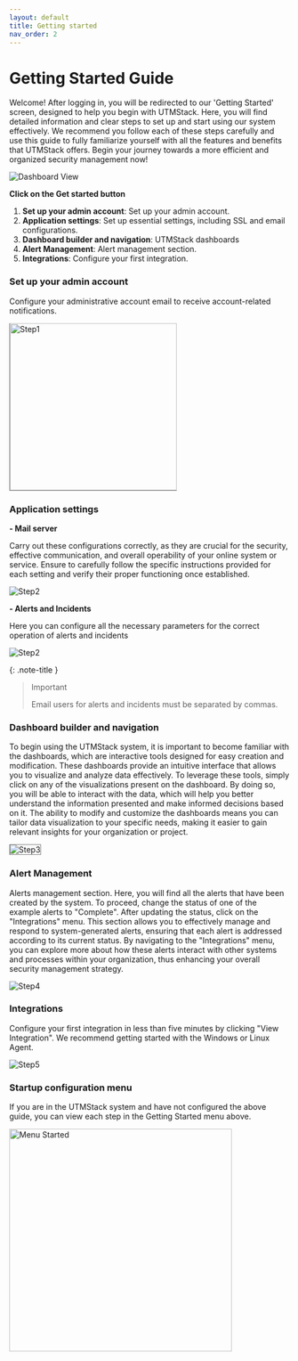 ```yaml
---
layout: default
title: Getting started
nav_order: 2
---
```


# Getting Started Guide

Welcome! After logging in, you will be redirected to our 'Getting Started' screen, designed to help you begin with UTMStack. Here, you will find detailed information and clear steps to set up and start using our system effectively. We recommend you follow each of these steps carefully and use this guide to fully familiarize yourself with all the features and benefits that UTMStack offers. Begin your journey towards a more efficient and organized security management now!

![Dashboard View](./../Images/../../Images/Components/Started/start.png)

**Click on the Get started button**

1. **Set up your admin account**: Set up your admin account.
2. **Application settings**: Set up essential settings, including SSL and email configurations.
3. **Dashboard builder and navigation**: UTMStack dashboards
4. **Alert Management**: Alert management section.
5. **Integrations**: Configure your first integration.

### Set up your admin account 

Configure your administrative account email to receive account-related notifications.

<img src="../Images/Components/Started/step1.png" alt="Step1" width="300" style="border-left:1px solid grey; border-bottom:1px solid grey"/>


### Application settings

**- Mail server**

Carry out these configurations correctly, as they are crucial for the security, effective communication, and overall operability of your online system or service. Ensure to carefully follow the specific instructions provided for each setting and verify their proper functioning once established.

<img src="../Images/Components/Started/step2-1.png" alt="Step2"/>

**- Alerts and Incidents**

Here you can configure all the necessary parameters for the correct operation of alerts and incidents

<img src="../Images/Components/Started/step2-2.png" alt="Step2"/>

{: .note-title }
> Important
>
> Email users for alerts and incidents must be separated by commas.

### Dashboard builder and navigation

To begin using the UTMStack system, it is important to become familiar with the dashboards, which are interactive tools designed for easy creation and modification. These dashboards provide an intuitive interface that allows you to visualize and analyze data effectively. To leverage these tools, simply click on any of the visualizations present on the dashboard. By doing so, you will be able to interact with the data, which will help you better understand the information presented and make informed decisions based on it. The ability to modify and customize the dashboards means you can tailor data visualization to your specific needs, making it easier to gain relevant insights for your organization or project.

<img src="../Images/Components/Started/step3.png" alt="Step3" style="border:1px solid grey"/>


### Alert Management

Alerts management section. Here, you will find all the alerts that have been created by the system. To proceed, change the status of one of the example alerts to "Complete". After updating the status, click on the "Integrations" menu. This section allows you to effectively manage and respond to system-generated alerts, ensuring that each alert is addressed according to its current status. By navigating to the "Integrations" menu, you can explore more about how these alerts interact with other systems and processes within your organization, thus enhancing your overall security management strategy.

<img src="../Images/Components/Started/step4.png" alt="Step4"/>


### Integrations

Configure your first integration in less than five minutes by clicking "View Integration". We recommend getting started with the Windows or Linux Agent.

<img src="../Images/Components/Started/step5.png" alt="Step5"/>


### Startup configuration menu

If you are in the UTMStack system and have not configured the above guide, you can view each step in the Getting Started menu above.

<img src="../Images/Components/Started/startedmenu.png" alt="Menu Started" width="400" />